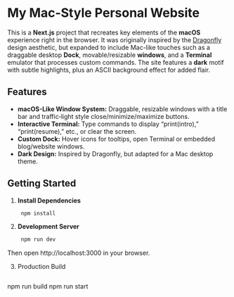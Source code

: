 # My Mac-Style Personal Website

This is a **Next.js** project that recreates key elements of the **macOS** experience right in the browser. It was originally inspired by the [Dragonfly](https://www.dragonfly.xyz/) design aesthetic, but expanded to include Mac-like touches such as a draggable desktop **Dock**, movable/resizable **windows**, and a **Terminal** emulator that processes custom commands. The site features a **dark** motif with subtle highlights, plus an ASCII background effect for added flair.

## Features

- **macOS-Like Window System:** Draggable, resizable windows with a title bar and traffic‐light style close/minimize/maximize buttons.
- **Interactive Terminal:** Type commands to display “print(intro),” “print(resume),” etc., or clear the screen.
- **Custom Dock:** Hover icons for tooltips, open Terminal or embedded blog/website windows.
- **Dark Design:** Inspired by Dragonfly, but adapted for a Mac desktop theme.

## Getting Started

1. **Install Dependencies**

   ```bash
    npm install
   ```
2. **Development Server**
   ```bash
    npm run dev   
   ```
Then open http://localhost:3000 in your browser.

3. Production Build

   ```bash
npm run build
npm run start
   ```
